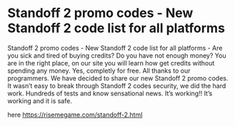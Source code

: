 # Standoff 2 promo codes - New Standoff 2 code list for all platforms

Standoff 2 promo codes - New Standoff 2 code list for all platforms - Are you sick and tired of buying credits? Do you have not enough money? You are in the right place, on our site you will learn how get credits without spending any money. Yes, completly for free.
All thanks to our programmers. We have decided to share our new Standoff 2 promo codes. It wasn’t easy to break through Standoff 2 codes security, we did the hard work. Hundreds of tests and know sensational news. It’s working!! It’s working and it is safe.

here https://risemegame.com/standoff-2.html


